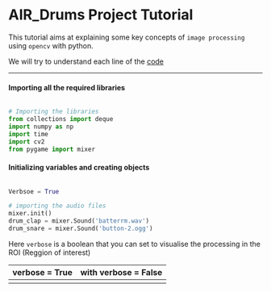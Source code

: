 # AIR_Drums Project Tutorial

This tutorial aims at explaining some key concepts of `image processing` using `opencv` with python.

We will try to understand each line of the [code](Air_Drums.py)


---
#### Importing all the required libraries 
```python

# Importing the libraries 
from collections import deque
import numpy as np
import time
import cv2
from pygame import mixer

````

####  Initializing variables and creating objects

```python

Verbsoe = True

# importing the audio files
mixer.init()
drum_clap = mixer.Sound('batterrm.wav')
drum_snare = mixer.Sound('button-2.ogg')

```

Here `verbose` is a boolean that you can set to visualise the processing 
in the ROI (Reggion of interest)

verbose = True | with verbose = False
--- | ---
[](Images/image1999.jpg) | [](Images/image1999.jpg)
